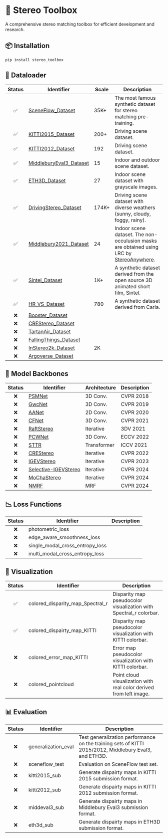 # 🔧 Stereo Toolbox

A comprehensive stereo matching toolbox for efficient development and research.

## 📦 Installation

```
pip install stereo_toolbox
```

## 🔄 Dataloader

| Status | Identifier | Scale | Description |
| :----: | ---------- | ----- | ----------- | 
| ✅ | [SceneFlow_Dataset](https://lmb.informatik.uni-freiburg.de/resources/datasets/SceneFlowDatasets.en.html) | 35K+ | The most famous synthetic dataset for stereo matching pre-training. |
| ✅ | [KITTI2015_Dataset](https://www.cvlibs.net/datasets/kitti/eval_scene_flow.php?benchmark=stereo) | 200+ | Driving scene dataset. |
| ✅ | [KITTI2012_Dataset](https://www.cvlibs.net/datasets/kitti/eval_stereo_flow.php?benchmark=stereo) | 192 | Driving scene dataset. |
| ✅ | [MiddleburyEval3_Dataset](https://vision.middlebury.edu/stereo/submit3) | 15 | Indoor and outdoor scene dataset. |
| ✅ | [ETH3D_Dataset](https://www.eth3d.net/datasets) | 27 | Indoor scene dataset with grayscale images. |
| ✅ | [DrivingStereo_Dataset](https://drivingstereo-dataset.github.io/)| 174K+ | Driving scene dataset with diverse weathers (sunny, cloudy, foggy, rainy). |
| ✅ | [Middlebury2021_Dataset](https://vision.middlebury.edu/stereo/data/scenes2021/) | 24 | Indoor scene dataset. The non-occulusion masks are obtained using LRC by [StereoAnywhere](https://github.com/bartn8/stereoanywhere). |
| ✅ | [Sintel_Dataset](http://sintel.is.tue.mpg.de/stereo) | 1K+ | A synthetic dataset derived from the open source 3D animated short film, Sintel.|
| ✅ | [HR_VS_Dataset](https://drive.google.com/file/d/1SgEIrH_IQTKJOToUwR1rx4-237sThUqX/view) | 780 | A synthetic dataset derived from Carla. |
| ❌ | [Booster_Dataset](https://amsacta.unibo.it/id/eprint/6876/) |  |  |
| ❌ | [CREStereo_Dataset](https://github.com/megvii-research/CREStereo) | |
| ❌ | [TartanAir_Dataset]() | |
| ❌ | [FallingThings_Dataset]() | |
| ❌ | [InStereo2k_Dataset](https://github.com/YuhuaXu/StereoDataset) | 2K | |
| ❌ | [Argoverse_Dataset]() | |



## 🧠 Model Backbones

| Status | Identifier | Architecture | Description |
| :----: | ---------- | ------------ | ----------- |
| ❌ | [PSMNet]() | 3D Conv. | CVPR 2018 |
| ❌ | [GwcNet]() | 3D Conv. | CVPR 2019 |
| ❌ | [AANet]() | 2D Conv. | CVPR 2020 |
| ❌ | [CFNet]() | 3D Conv. | CVPR 2021 |
| ❌ | [RaftStereo]() | Iterative | 3DV 2021 |
| ❌ | [PCWNet]() | 3D Conv. | ECCV 2022 |
| ❌ | [STTR]() | Transformer | ICCV 2021 |
| ❌ | [CREStereo]() | Iterative | CVPR 2022 |
| ❌ | [IGEVStereo]() | Iterative | CVPR 2023 |
| ❌ | [Selective-IGEVStereo]() | Iterative | CVPR 2024 |
| ❌ | [MoChaStereo]() | Iterative | CVPR 2024 |
| ❌ | [NMRF]() | MRF | CVPR 2024 |




## 📉 Loss Functions
| Status | Identifier | Description |
| :----: | ---------- | ----------- |
| ❌ | photometric_loss | |
| ❌ | edge_aware_smoothness_loss | |
| ❌ | single_modal_cross_entropy_loss | |
| ❌ | multi_modal_cross_entropy_loss | |





## 🎨 Visualization

| Status | Identifier | Description |
| :----: | ---------- | ----------- |
| ✅ | colored_disparity_map_Spectral_r | Disparity map pseudocolor visualization with Spectral_r colorbar. |
| ✅ | colored_dispairty_map_KITTI | Disparity map pseudocolor visualization with KITTI colorbar. |
| ❌ | colored_error_map_KITTI | Error map pseudocolor visualization with KITTI colorbar. |
| ❌ | colored_pointcloud | Point cloud visualization with real color derived from left image. |



## 📊 Evaluation

| Status | Identifier | Description |
| :----: | ---------- | ----------- |
| ❌ | generalization_eval | Test generalization performance on the training sets of KITTI 2015/2012, Middlebury Eval3, and ETH3D. |
| ❌ | sceneflow_test | Evaluation on SceneFlow test set. |
| ❌ | kitti2015_sub | Generate dispairty maps in KITTI 2015 submission format. |
| ❌ | kitti2012_sub |  Generate dispairty maps in KITTI 2012 submission format. |
| ❌ | middeval3_sub |  Generate dispairty maps in Middlebury Eval3 submission format. |
| ❌ | eth3d_sub |  Generate dispairty maps in ETH3D submission format. |